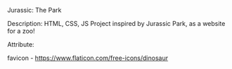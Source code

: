 Jurassic: The Park

Description: HTML, CSS, JS Project inspired by Jurassic Park, as a website for a zoo!

Attribute:

favicon - https://www.flaticon.com/free-icons/dinosaur